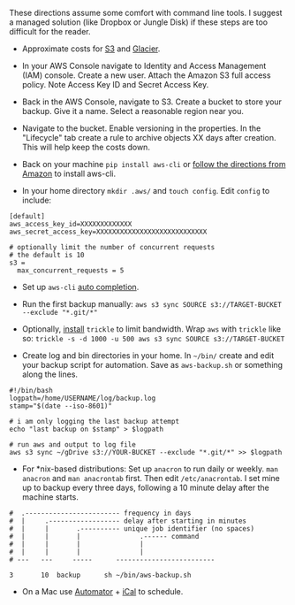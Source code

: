 These directions assume some comfort with command line tools. I suggest a managed solution (like Dropbox or Jungle Disk) if these steps are too difficult for the reader.

- Approximate costs for [S3](http://aws.amazon.com/s3/pricing/) and [Glacier](http://aws.amazon.com/glacier/pricing/).

- In your AWS Console navigate to Identity and Access Management (IAM) console. Create a new user. Attach the Amazon S3 full access policy. Note Access Key ID and Secret Access Key.

- Back in the AWS Console, navigate to S3. Create a bucket to store your backup. Give it a name. Select a reasonable region near you.

- Navigate to the bucket. Enable versioning in the properties. In the "Lifecycle" tab create a rule to archive objects XX days after creation. This will help keep the costs down.

- Back on your machine `pip install aws-cli` or [follow the directions from Amazon](http://docs.aws.amazon.com/cli/latest/userguide/installing.html) to install aws-cli.

- In your home directory `mkdir .aws/` and `touch config`. Edit `config` to include:

```
[default]
aws_access_key_id=XXXXXXXXXXXXX
aws_secret_access_key=XXXXXXXXXXXXXXXXXXXXXXXXXXXX

# optionally limit the number of concurrent requests
# the default is 10
s3 =
  max_concurrent_requests = 5
```
- Set up `aws-cli` [auto completion](http://docs.aws.amazon.com/cli/latest/userguide/cli-command-completion.html).

- Run the first backup manually: `aws s3 sync SOURCE s3://TARGET-BUCKET --exclude "*.git/*"`

- Optionally, [install](http://monkey.org/~marius/pages/?page=trickle) `trickle` to limit bandwidth. Wrap `aws` with `trickle` like so: `trickle -s -d 1000 -u 500 aws s3 sync SOURCE s3://TARGET-BUCKET`

- Create log and bin directories in your home. In `~/bin/` create and edit your backup script for automation. Save as `aws-backup.sh` or something along the lines.
```
#!/bin/bash
logpath=/home/USERNAME/log/backup.log
stamp="$(date --iso-8601)"

# i am only logging the last backup attempt
echo "last backup on $stamp" > $logpath

# run aws and output to log file
aws s3 sync ~/gDrive s3://YOUR-BUCKET --exclude "*.git/*" >> $logpath
```
- For *nix-based distributions: Set up `anacron` to run daily or weekly. `man anacron` and `man anacrontab` first. Then edit `/etc/anacrontab`. I set mine up to backup every three days, following a 10 minute delay after the machine starts.

```
#  .------------------------ frequency in days
#  |     .------------------ delay after starting in minutes
#  |     |       .---------- unique job identifier (no spaces)
#  |     |       |               .------ command
#  |     |       |               |   
#  |     |       |               |  
# ---	---     -----      -------------------------

3       10 	backup		sh ~/bin/aws-backup.sh
```
- On a Mac use [Automator](https://en.wikipedia.org/wiki/Automator_%28software%29) + [iCal](http://web.archive.org/web/20150626000635/https://support.apple.com/en-us/HT201747) to schedule.
